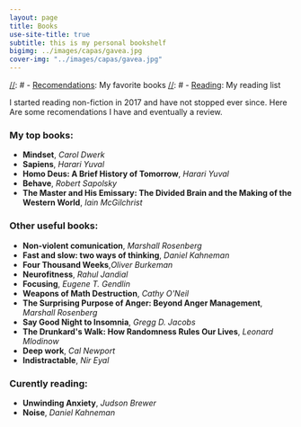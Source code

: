 ```yaml
---
layout: page
title: Books
use-site-title: true
subtitle: this is my personal bookshelf
bigimg: ../images/capas/gavea.jpg
cover-img: "../images/capas/gavea.jpg"
---
```

[//]: # 
[//]: #  - [<u>Recomendations</u>](recomendations): My favorite books
[//]: #  - [<u>Reading</u>](reading): My reading list


I started reading non-fiction in 2017 and have not stopped ever since. Here Are some recomendations I have and eventually a review.

### My top books:
- <b>Mindset</b>, <i>Carol Dwerk</i>
- <b>Sapiens</b>, <i>Harari Yuval</i>
- <b>Homo Deus: A Brief History of Tomorrow</b>, <i>Harari Yuval</i>
- <b>Behave</b>, <i>Robert Sapolsky</i>
- <b>The Master and His Emissary: The Divided Brain and the Making of the Western World</b>, <i>Iain McGilchrist</i>


### Other useful books:
- <b>Non-violent comunication</b>, <i>Marshall Rosenberg</i>
- <b>Fast and slow: two ways of thinking</b>, <i>Daniel Kahneman</i>
- <b>Four Thousand Weeks</b>,<i>Oliver Burkeman</i>
- <b>Neurofitness</b>, <i>Rahul Jandial</i>
- <b>Focusing</b>, <i>Eugene T. Gendlin</i>
- <b>Weapons of Math Destruction</b>, <i>Cathy O'Neil</i>
- <b>The Surprising Purpose of Anger: Beyond Anger Management</b>, <i>Marshall Rosenberg</i>
- <b>Say Good Night to Insomnia</b>, <i>Gregg D. Jacobs</i>
- <b>The Drunkard's Walk: How Randomness Rules Our Lives</b>, <i>Leonard Mlodinow</i>
- <b>Deep work</b>, <i>Cal Newport</i>
- <b>Indistractable</b>, <i>Nir Eyal</i>


### Curently reading:
- <b>Unwinding Anxiety</b>, <i>Judson Brewer</i>
- <b>Noise</b>, <i>Daniel Kahneman</i>